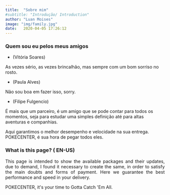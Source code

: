 ```yaml
---
title:  "Sobre mim"
#subtitle: "Introdução/ Introduction"
author: "Luan Moises"
image: "img/family.jpg"
date:   2020-04-05 17:26:12
---
```


### Quem sou eu pelos meus amigos

<p style="text-align: justify;">
 
- (Vitória Soares)

As vezes sério, as vezes brincalhão, mas sempre com um bom sorriso no rosto.


- (Paula Alves)

Não sou boa em fazer isso, sorry.

- (Filipe Fulgencio)

É mais que um parceiro, é um amigo que se pode contar para todos os momentos, seja para estudar uma simples definição até para altas aventuras e companhias.

Aqui garantimos o melhor desempenho e velocidade na sua entrega.
POKECENTER, é sua  hora de pegar todos eles.
</p>

### What is this page? ( EN-US)

<p style="text-align: justify;">
This page is intended to show the available packages and their updates, due to demand, I found it necessary to create the same, in order to satisfy the main doubts and forms of payment.
Here we guarantee the best performance and speed in your delivery.
</p>
POKECENTER, it's your time to Gotta Catch 'Em All.

